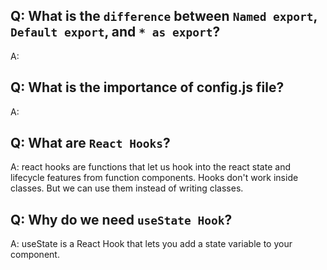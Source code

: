 ## Q: What is the `difference` between `Named export`, `Default export`, and `* as export`?
A: 

## Q: What is the importance of config.js file?
A:  

## Q: What are `React Hooks`?
A: react hooks are functions that let us hook into the react state and lifecycle features from function components. Hooks don't work inside classes. But we can use them instead of writing classes.

## Q: Why do we need `useState Hook`?
A: useState is a React Hook that lets you add a state variable to your component.